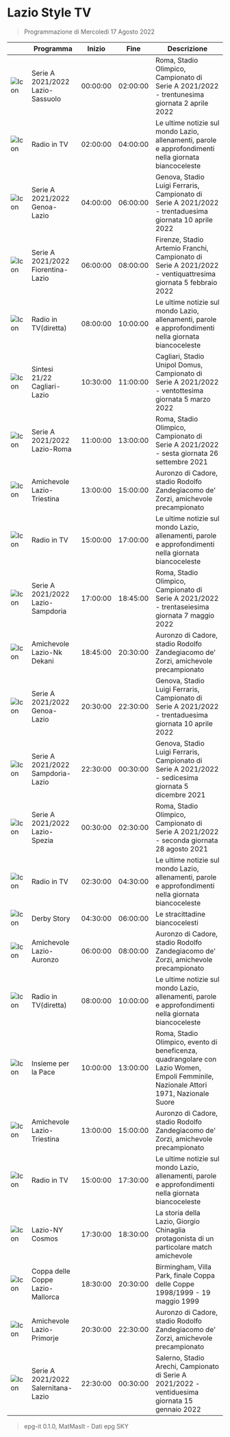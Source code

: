 # Lazio Style TV
> Programmazione di Mercoledì 17 Agosto 2022

||Programma|Inizio|Fine|Descrizione|
|---|---|---|---|---|
|![Icon](https://guidatv.sky.it/uuid/SportCalcio_Cover_JgZRMKTlp.png)|Serie A 2021/2022 Lazio-Sassuolo|00:00:00|02:00:00|Roma, Stadio Olimpico, Campionato di Serie A 2021/2022 - trentunesima giornata 2 aprile 2022
|![Icon](https://guidatv.sky.it/uuid/SportCalcio_Cover_JgZRMKTlp.png)|Radio in TV|02:00:00|04:00:00|Le ultime notizie sul mondo Lazio, allenamenti, parole e approfondimenti nella giornata biancoceleste
|![Icon](https://guidatv.sky.it/uuid/SportCalcio_Cover_JgZRMKTlp.png)|Serie A 2021/2022 Genoa-Lazio|04:00:00|06:00:00|Genova, Stadio Luigi Ferraris, Campionato di Serie A 2021/2022 - trentaduesima giornata 10 aprile 2022
|![Icon](https://guidatv.sky.it/uuid/SportCalcio_Cover_JgZRMKTlp.png)|Serie A 2021/2022 Fiorentina-Lazio|06:00:00|08:00:00|Firenze, Stadio Artemio Franchi, Campionato di Serie A 2021/2022 - ventiquattresima giornata 5 febbraio 2022
|![Icon](https://guidatv.sky.it/uuid/SportCalcio_Cover_JgZRMKTlp.png)|Radio in TV(diretta)|08:00:00|10:00:00|Le ultime notizie sul mondo Lazio, allenamenti, parole e approfondimenti nella giornata biancoceleste
|![Icon](https://guidatv.sky.it/uuid/SportCalcio_Cover_JgZRMKTlp.png)|Sintesi 21/22 Cagliari-Lazio|10:30:00|11:00:00|Cagliari, Stadio Unipol Domus, Campionato di Serie A 2021/2022 - ventottesima giornata 5 marzo 2022
|![Icon](https://guidatv.sky.it/uuid/SportCalcio_Cover_JgZRMKTlp.png)|Serie A 2021/2022 Lazio-Roma|11:00:00|13:00:00|Roma, Stadio Olimpico, Campionato di Serie A 2021/2022 - sesta giornata 26 settembre 2021
|![Icon](https://guidatv.sky.it/uuid/SportCalcio_Cover_JgZRMKTlp.png)|Amichevole Lazio-Triestina|13:00:00|15:00:00|Auronzo di Cadore, stadio Rodolfo Zandegiacomo de&#039; Zorzi, amichevole precampionato
|![Icon](https://guidatv.sky.it/uuid/SportCalcio_Cover_JgZRMKTlp.png)|Radio in TV|15:00:00|17:00:00|Le ultime notizie sul mondo Lazio, allenamenti, parole e approfondimenti nella giornata biancoceleste
|![Icon](https://guidatv.sky.it/uuid/SportCalcio_Cover_JgZRMKTlp.png)|Serie A 2021/2022 Lazio-Sampdoria|17:00:00|18:45:00|Roma, Stadio Olimpico, Campionato di Serie A 2021/2022 - trentaseiesima giornata 7 maggio 2022
|![Icon](https://guidatv.sky.it/uuid/SportCalcio_Cover_JgZRMKTlp.png)|Amichevole Lazio-Nk Dekani|18:45:00|20:30:00|Auronzo di Cadore, stadio Rodolfo Zandegiacomo de&#039; Zorzi, amichevole precampionato
|![Icon](https://guidatv.sky.it/uuid/SportCalcio_Cover_JgZRMKTlp.png)|Serie A 2021/2022 Genoa-Lazio|20:30:00|22:30:00|Genova, Stadio Luigi Ferraris, Campionato di Serie A 2021/2022 - trentaduesima giornata 10 aprile 2022
|![Icon](https://guidatv.sky.it/uuid/SportCalcio_Cover_JgZRMKTlp.png)|Serie A 2021/2022 Sampdoria-Lazio|22:30:00|00:30:00|Genova, Stadio Luigi Ferraris, Campionato di Serie A 2021/2022 - sedicesima giornata 5 dicembre 2021
|![Icon](https://guidatv.sky.it/uuid/SportCalcio_Cover_JgZRMKTlp.png)|Serie A 2021/2022 Lazio-Spezia|00:30:00|02:30:00|Roma, Stadio Olimpico, Campionato di Serie A 2021/2022 - seconda giornata 28 agosto 2021
|![Icon](https://guidatv.sky.it/uuid/SportCalcio_Cover_JgZRMKTlp.png)|Radio in TV|02:30:00|04:30:00|Le ultime notizie sul mondo Lazio, allenamenti, parole e approfondimenti nella giornata biancoceleste
|![Icon](https://guidatv.sky.it/uuid/SportCalcio_Cover_JgZRMKTlp.png)|Derby Story|04:30:00|06:00:00|Le stracittadine biancocelesti
|![Icon](https://guidatv.sky.it/uuid/SportCalcio_Cover_JgZRMKTlp.png)|Amichevole Lazio-Auronzo|06:00:00|08:00:00|Auronzo di Cadore, stadio Rodolfo Zandegiacomo de&#039; Zorzi, amichevole precampionato
|![Icon](https://guidatv.sky.it/uuid/SportCalcio_Cover_JgZRMKTlp.png)|Radio in TV(diretta)|08:00:00|10:00:00|Le ultime notizie sul mondo Lazio, allenamenti, parole e approfondimenti nella giornata biancoceleste
|![Icon](https://guidatv.sky.it/uuid/SportCalcio_Cover_JgZRMKTlp.png)|Insieme per la Pace|10:00:00|13:00:00|Roma, Stadio Olimpico, evento di beneficenza, quadrangolare con Lazio Women, Empoli Femminile, Nazionale Attori 1971, Nazionale Suore
|![Icon](https://guidatv.sky.it/uuid/SportCalcio_Cover_JgZRMKTlp.png)|Amichevole Lazio-Triestina|13:00:00|15:00:00|Auronzo di Cadore, stadio Rodolfo Zandegiacomo de&#039; Zorzi, amichevole precampionato
|![Icon](https://guidatv.sky.it/uuid/SportCalcio_Cover_JgZRMKTlp.png)|Radio in TV|15:00:00|17:30:00|Le ultime notizie sul mondo Lazio, allenamenti, parole e approfondimenti nella giornata biancoceleste
|![Icon](https://guidatv.sky.it/uuid/SportCalcio_Cover_JgZRMKTlp.png)|Lazio-NY Cosmos|17:30:00|18:30:00|La storia della Lazio, Giorgio Chinaglia protagonista di un particolare match amichevole
|![Icon](https://guidatv.sky.it/uuid/SportCalcio_Cover_JgZRMKTlp.png)|Coppa delle Coppe Lazio-Mallorca|18:30:00|20:30:00|Birmingham, Villa Park, finale Coppa delle Coppe 1998/1999 - 19 maggio 1999
|![Icon](https://guidatv.sky.it/uuid/SportCalcio_Cover_JgZRMKTlp.png)|Amichevole Lazio-Primorje|20:30:00|22:30:00|Auronzo di Cadore, stadio Rodolfo Zandegiacomo de&#039; Zorzi, amichevole precampionato
|![Icon](https://guidatv.sky.it/uuid/SportCalcio_Cover_JgZRMKTlp.png)|Serie A 2021/2022 Salernitana-Lazio|22:30:00|00:30:00|Salerno, Stadio Arechi, Campionato di Serie A 2021/2022 - ventiduesima giornata 15 gennaio 2022



 > epg-it 0.1.0, MatMasIt - Dati epg SKY